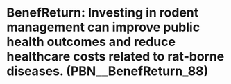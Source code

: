 # BenefReturn: __Investing in rodent management can improve public health outcomes and reduce healthcare costs related to rat-borne diseases.__ (PBN__BenefReturn_88)

